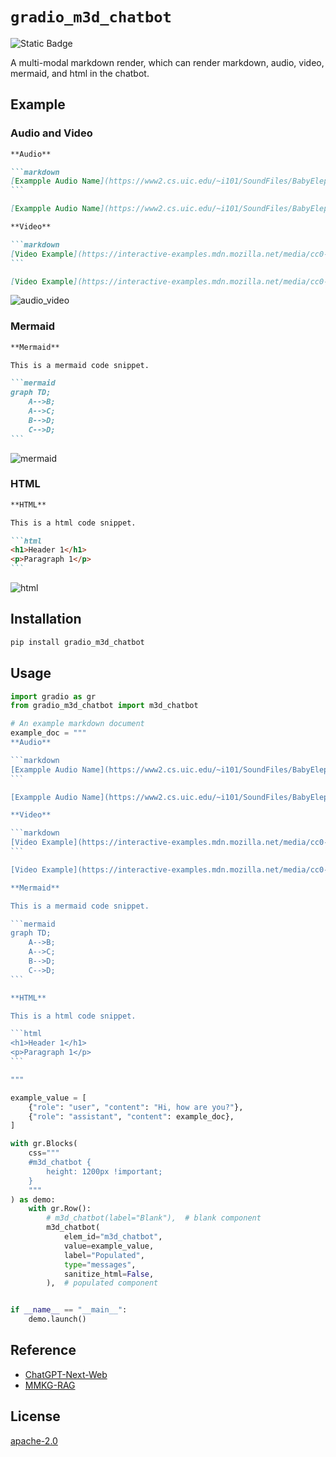 # `gradio_m3d_chatbot`
<img alt="Static Badge" src="https://img.shields.io/badge/version%20-%200.0.3%20-%20orange">  

A multi-modal markdown render, which can render markdown, audio, video, mermaid, and html in the chatbot.


## Example

### Audio and Video

````markdown
**Audio**

```markdown
[Exampple Audio Name](https://www2.cs.uic.edu/~i101/SoundFiles/BabyElephantWalk60.wav)
```

[Exampple Audio Name](https://www2.cs.uic.edu/~i101/SoundFiles/BabyElephantWalk60.wav)

**Video**

```markdown
[Video Example](https://interactive-examples.mdn.mozilla.net/media/cc0-videos/flower.mp4)
```

[Video Example](https://interactive-examples.mdn.mozilla.net/media/cc0-videos/flower.mp4)
````

![audio_video](https://s2.loli.net/2024/12/08/6FBA7jDz4eHRmYG.png)


### Mermaid

````markdown
**Mermaid**

This is a mermaid code snippet.

```mermaid
graph TD;
    A-->B;
    A-->C;
    B-->D;
    C-->D;
```
````

![mermaid](https://s2.loli.net/2024/12/08/scozTX9RW4Kkhje.png)


### HTML

````markdown
**HTML**

This is a html code snippet.

```html
<h1>Header 1</h1>
<p>Paragraph 1</p>
```
````

![html](https://s2.loli.net/2024/12/08/4q3s8aFLdAIEwJH.png)



## Installation

```bash
pip install gradio_m3d_chatbot
```

## Usage

````python
import gradio as gr
from gradio_m3d_chatbot import m3d_chatbot

# An example markdown document
example_doc = """
**Audio**

```markdown
[Exampple Audio Name](https://www2.cs.uic.edu/~i101/SoundFiles/BabyElephantWalk60.wav)
```

[Exampple Audio Name](https://www2.cs.uic.edu/~i101/SoundFiles/BabyElephantWalk60.wav)

**Video**

```markdown
[Video Example](https://interactive-examples.mdn.mozilla.net/media/cc0-videos/flower.mp4)
```

[Video Example](https://interactive-examples.mdn.mozilla.net/media/cc0-videos/flower.mp4)

**Mermaid**

This is a mermaid code snippet.

```mermaid
graph TD;
    A-->B;
    A-->C;
    B-->D;
    C-->D;
```

**HTML**

This is a html code snippet.

```html
<h1>Header 1</h1>
<p>Paragraph 1</p>
```

"""

example_value = [
    {"role": "user", "content": "Hi, how are you?"},
    {"role": "assistant", "content": example_doc},
]

with gr.Blocks(
    css="""
    #m3d_chatbot {
        height: 1200px !important;
    }
    """
) as demo:
    with gr.Row():
        # m3d_chatbot(label="Blank"),  # blank component
        m3d_chatbot(
            elem_id="m3d_chatbot",
            value=example_value,
            label="Populated",
            type="messages",
            sanitize_html=False,
        ),  # populated component


if __name__ == "__main__":
    demo.launch()

````


## Reference

- [ChatGPT-Next-Web](https://github.com/ChatGPTNextWeb/ChatGPT-Next-Web)
- [MMKG-RAG](https://github.com/wenzhaoabc/mmkg-rag/)

## License

[apache-2.0](https://opensource.org/licenses/apache-2.0)